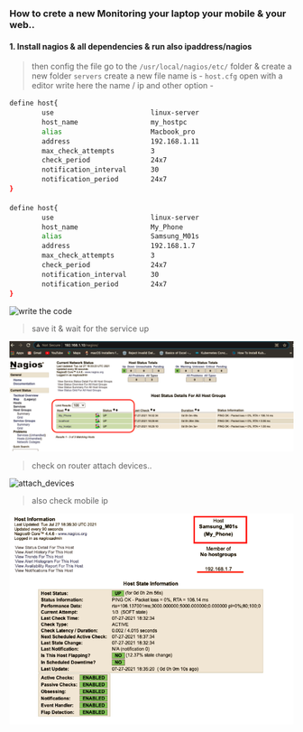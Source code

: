 ### How to crete a new Monitoring your laptop your mobile & your web..

#### 1. Install nagios & all dependencies & run also ipaddress/nagios
> then config the file go to the `/usr/local/nagios/etc/` folder & create a new folder `servers`
> create a new file name is - `host.cfg`
> open with a editor
> write here the name / ip and other option - 

```bash
define host{
        use                        linux-server
        host_name                  my_hostpc
        alias                      Macbook_pro
        address                    192.168.1.11
        max_check_attempts         3
        check_period               24x7
        notification_interval      30
        notification_period        24x7
}

define host{
        use                        linux-server
        host_name                  My_Phone
        alias                      Samsung_M01s
        address                    192.168.1.7
        max_check_attempts         3
        check_period               24x7
        notification_interval      30
        notification_period        24x7
}
```
![write the code](https://user-images.githubusercontent.com/77927449/127211034-94b43312-d321-496e-a73d-a2c51f3d39d9.png)

> save it & wait for the service up

![up_successfully](https://github.com/irezaul/Nagios/blob/main/new%20host/Nagios%20ip%20up.png)

> check on router attach devices..

![attach_devices](https://user-images.githubusercontent.com/77927449/127211774-7767d7cc-2297-496f-bfe9-42b178794f16.png)

> also check mobile ip

![mobile_ip_up](https://github.com/irezaul/Nagios/blob/main/new%20host/nagios%20mobile%20ip%20.png)

